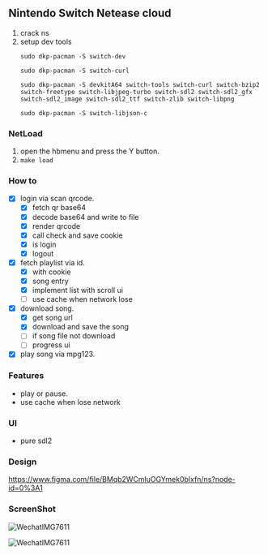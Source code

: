 ## Nintendo Switch Netease cloud
1. crack ns
2. setup dev tools
    ```
    sudo dkp-pacman -S switch-dev
    
    sudo dkp-pacman -S switch-curl
    
    sudo dkp-pacman -S devkitA64 switch-tools switch-curl switch-bzip2 switch-freetype switch-libjpeg-turbo switch-sdl2 switch-sdl2_gfx switch-sdl2_image switch-sdl2_ttf switch-zlib switch-libpng
    
    sudo dkp-pacman -S switch-libjson-c
    ```
### NetLoad
1. open the hbmenu and press the Y button.
2. ```make load```
### How to
- [x] login via scan qrcode.
  - [x] fetch qr base64
  - [x] decode base64 and write to file
  - [x] render qrcode
  - [x] call check and save cookie
  - [x] is login
  - [x] logout

- [x] fetch playlist via id.
  - [x] with cookie
  - [x] song entry
  - [x] implement list with scroll ui
  - [ ] use cache when network lose
- [x] download song. 
  - [x] get song url
  - [x] download and save the song
  - [ ] if song file not download
  - [ ] progress ui
- [x] play song via mpg123.

### Features
- play or pause.
- use cache when lose network

### UI
- pure sdl2

### Design
https://www.figma.com/file/BMqb2WCmluOGYmek0blxfn/ns?node-id=0%3A1

### ScreenShot

![WechatIMG7611](https://tva1.sinaimg.cn/large/e6c9d24egy1h015i8n3zqj20u01hc0w1.jpg)



![WechatIMG7611](https://tva1.sinaimg.cn/large/e6c9d24egy1h015hrtjvtj20u01hc0wf.jpg)



